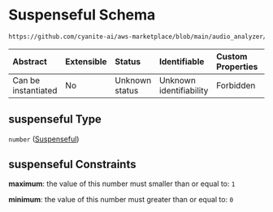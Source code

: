 # Suspenseful Schema

```txt
https://github.com/cyanite-ai/aws-marketplace/blob/main/audio_analyzer/schemes/marketplace_v1/schema/TaggingV8.schema.json#/$defs/MoodAdvancedScoresV1/properties/suspenseful
```



| Abstract            | Extensible | Status         | Identifiable            | Custom Properties | Additional Properties | Access Restrictions | Defined In                                                                     |
| :------------------ | :--------- | :------------- | :---------------------- | :---------------- | :-------------------- | :------------------ | :----------------------------------------------------------------------------- |
| Can be instantiated | No         | Unknown status | Unknown identifiability | Forbidden         | Allowed               | none                | [TaggingV8.schema.json\*](../out/TaggingV8.schema.json "open original schema") |

## suspenseful Type

`number` ([Suspenseful](taggingv8-defs-moodadvancedscoresv1-properties-suspenseful.md))

## suspenseful Constraints

**maximum**: the value of this number must smaller than or equal to: `1`

**minimum**: the value of this number must greater than or equal to: `0`
